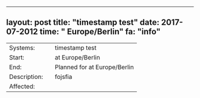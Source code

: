 --- 
 layout: post 
 title: "timestamp test" 
 date: 2017-07-2012 
 time: " Europe/Berlin" 
 fa: "info" 
 --- 
 |                   |   |                                                                      | 
 |-------------------|---|----------------------------------------------------------------------| 
 | Systems:          |   | timestamp test| 
 | Start:            |   |  at  Europe/Berlin                    | 
 | End:              |   | Planned for at  Europe/Berlin              | 
 | Description:      |   | fojsfia| 
 | Affected:         |   |  | 
